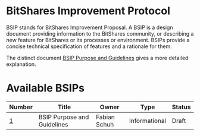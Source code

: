 # BitShares Improvement Protocol

BSIP stands for BitShares Improvement Proposal. A BSIP is a design document
providing information to the BitShares community, or describing a new feature for
BitShares or its processes or environment. BSIPs provide a concise
technical specification of features and a rationale for them.

The distinct document [BSIP Purpose and Guidelines](bsip-0001.md) gives a more
detailed explanation.

# Available BSIPs

Number             | Title                       | Owner          | Type           | Status
------------------ | --------------------------- | -------------- | -------------- | -------
[1](bsips-0001.md) | BSIP Purpose and Guidelines | Fabian Schuh   | Informational  | Draft
